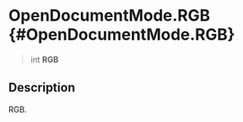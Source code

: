 OpenDocumentMode.RGB {#OpenDocumentMode.RGB}
====================

> int **RGB**

Description
-----------

RGB.

